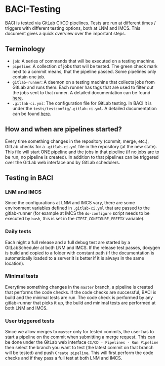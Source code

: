 # BACI-Testing

BACI is tested via GitLab CI/CD pipelines. Tests are run at different times / triggers with different testing options, both at LNM and IMCS. This document gives a quick overview over the important steps.

## Terminology

- `job`: A series of commands that will be executed on a testing machine.
- `pipeline`: A collection of jobs that will be tested. The green check mark next to a commit means, that the pipeline passed. Some pipelines only contain one job.
- `gitlab-runner`: A daemon on a testing machine that collects jobs from GitLab and runs them. Each runner has tags that are used to filter out the jobs sent to that runner. A detailed documentation can be found [here](https://docs.gitlab.com/runner/configuration/advanced-configuration.html).
- `.gitlab-ci.yml`: The configuration file for GitLab testing. In BACI it is under the `tests/testconfig/.gitlab-ci.yml`. A detailed documentation can be found [here](https://docs.gitlab.com/ee/ci/yaml/).

## How and when are pipelines started?

Every time something changes in the repository (commit, merge, etc.), GitLab checks for a `.gitlab-ci.yml` file in the repository (at the new state). This file will start ONE pipeline and the jobs in that pipeline (if no jobs are to be run, no pipeline is created). In addition to that pipelines can be triggered over the GitLab web interface and by GitLab schedulers.

## Testing in BACI

### LNM and IMCS

Since the configurations at LNM and IMCS vary, there are some environment variables defined in `.gitlab-ci.yml` that are passed to the gitlab-runner (for example at IMCS the `do-configure` script needs to be executed by `bash`, this is set in the `CTEST_CONFIGURE_PREFIX` variable).

### Daily tests

Each night a full release and a full debug test are started by a GitLabScheduler at both LNM and IMCS. If the release test passes, doxygen is build and copied to a folder with constant path (if the documentation is automatically loaded to a server it is better if it is always in the same location).  

### Minimal tests

Everytime something changes in the `master` branch, a pipeline is created that performs the code checks. If the code checks are successful, BACI is build and the minimal tests are run. The code check is performed by any gitlab-runner that picks it up, the build and minimal tests are performed at both LNM and IMCS.

### User triggered tests

Since we allow merges to `master` only for tested commits, the user has to start a pipeline on the commit when submitting a merge request. This can be done under the GitLab web interface `CI/CD - Pipelines - Run Pipeline` then select the branch you want to test (the latest commit on that branch will be tested) and push `Create pipeline`. This will first perform the code checks and if they pass a full test at both LNM and IMCS.